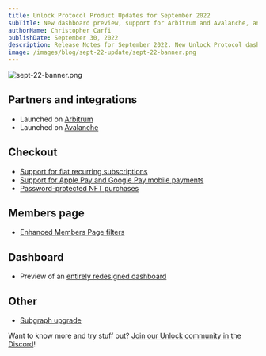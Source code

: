 ```yaml
---
title: Unlock Protocol Product Updates for September 2022
subTitle: New dashboard preview, support for Arbitrum and Avalanche, and improvements to the checkout experience
authorName: Christopher Carfi
publishDate: September 30, 2022
description: Release Notes for September 2022. New Unlock Protocol dashboard preview, support for Arbitrum and Avalanche, and improvements to the checkout experience.
image: /images/blog/sept-22-update/sept-22-banner.png
---
```


![sept-22-banner.png](/images/blog/sept-22-update/sept-22-banner.png)

## Partners and integrations

- Launched on [Arbitrum](https://unlock-protocol.com/blog/arbitrum)
- Launched on [Avalanche](https://unlock-protocol.com/blog/avalanche)

## Checkout

- [Support for fiat recurring subscriptions](https://unlock-protocol.com/blog/unlock-fiat-subscription)
- [Support for Apple Pay and Google Pay mobile payments](https://unlock-protocol.com/blog/support-for-google-and-apple-pay)
- [Password-protected NFT purchases](https://unlock-protocol.com/blog/password-required-hook)

## Members page

- [Enhanced Members Page filters](https://unlock-protocol.com/blog/new-filters-members-page)

## Dashboard

- Preview of an [entirely redesigned dashboard](https://unlock-protocol.com/blog/dashboard-redesign)

## Other

- [Subgraph upgrade](https://unlock-protocol.com/blog/subgraph-v2)

Want to know more and try stuff out? [Join our Unlock community in the Discord](https://discord.com/invite/Ah6ZEJyTDp)!
